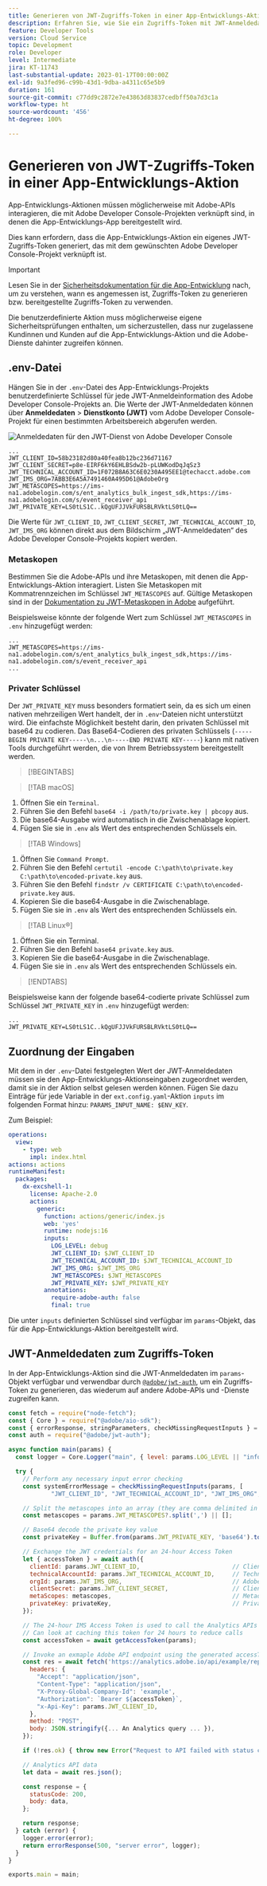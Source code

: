 ```yaml
---
title: Generieren von JWT-Zugriffs-Token in einer App-Entwicklungs-Aktion
description: Erfahren Sie, wie Sie ein Zugriffs-Token mit JWT-Anmeldedaten generieren, um es in einer App-Entwicklungs-Aktion zu verwenden.
feature: Developer Tools
version: Cloud Service
topic: Development
role: Developer
level: Intermediate
jira: KT-11743
last-substantial-update: 2023-01-17T00:00:00Z
exl-id: 9a3fed96-c99b-43d1-9dba-a4311c65e5b9
duration: 161
source-git-commit: c77dd9c2872e7e43863d83837cedbff50a7d3c1a
workflow-type: ht
source-wordcount: '456'
ht-degree: 100%

---
```


# Generieren von JWT-Zugriffs-Token in einer App-Entwicklungs-Aktion

App-Entwicklungs-Aktionen müssen möglicherweise mit Adobe-APIs interagieren, die mit Adobe Developer Console-Projekten verknüpft sind, in denen die App-Entwicklungs-App bereitgestellt wird.

Dies kann erfordern, dass die App-Entwicklungs-Aktion ein eigenes JWT-Zugriffs-Token generiert, das mit dem gewünschten Adobe Developer Console-Projekt verknüpft ist.

>[!IMPORTANT]
>
> Lesen Sie in der [Sicherheitsdokumentation für die App-Entwicklung](https://developer.adobe.com/app-builder/docs/guides/security/) nach, um zu verstehen, wann es angemessen ist, Zugriffs-Token zu generieren bzw. bereitgestellte Zugriffs-Token zu verwenden.
>
> Die benutzerdefinierte Aktion muss möglicherweise eigene Sicherheitsprüfungen enthalten, um sicherzustellen, dass nur zugelassene Kundinnen und Kunden auf die App-Entwicklungs-Aktion und die Adobe-Dienste dahinter zugreifen können.


## .env-Datei

Hängen Sie in der `.env`-Datei des App-Entwicklungs-Projekts benutzerdefinierte Schlüssel für jede JWT-Anmeldeinformation des Adobe Developer Console-Projekts an. Die Werte der JWT-Anmeldedaten können über __Anmeldedaten__ > __Dienstkonto (JWT)__ vom Adobe Developer Console-Projekt für einen bestimmten Arbeitsbereich abgerufen werden.

![Anmeldedaten für den JWT-Dienst von Adobe Developer Console](./assets/jwt-auth/jwt-credentials.png)

```
...
JWT_CLIENT_ID=58b23182d80a40fea8b12bc236d71167
JWT_CLIENT_SECRET=p8e-EIRF6kY6EHLBSdw2b-pLUWKodDqJqSz3
JWT_TECHNICAL_ACCOUNT_ID=1F072B8A63C6E0230A495EE1@techacct.adobe.com
JWT_IMS_ORG=7ABB3E6A5A7491460A495D61@AdobeOrg
JWT_METASCOPES=https://ims-na1.adobelogin.com/s/ent_analytics_bulk_ingest_sdk,https://ims-na1.adobelogin.com/s/event_receiver_api
JWT_PRIVATE_KEY=LS0tLS1C..kQgUFJJVkFURSBLRVktLS0tLQ==
```

Die Werte für `JWT_CLIENT_ID`, `JWT_CLIENT_SECRET`, `JWT_TECHNICAL_ACCOUNT_ID`, `JWT_IMS_ORG` können direkt aus dem Bildschirm „JWT-Anmeldedaten“ des Adobe Developer Console-Projekts kopiert werden.

### Metaskopen

Bestimmen Sie die Adobe-APIs und ihre Metaskopen, mit denen die App-Entwicklungs-Aktion interagiert. Listen Sie Metaskopen mit Kommatrennzeichen im Schlüssel `JWT_METASCOPES` auf. Gültige Metaskopen sind in der [Dokumentation zu JWT-Metaskopen in Adobe](https://developer.adobe.com/developer-console/docs/guides/authentication/JWT/Scopes/) aufgeführt.


Beispielsweise könnte der folgende Wert zum Schlüssel `JWT_METASCOPES` in `.env` hinzugefügt werden:

```
...
JWT_METASCOPES=https://ims-na1.adobelogin.com/s/ent_analytics_bulk_ingest_sdk,https://ims-na1.adobelogin.com/s/event_receiver_api
...
```

### Privater Schlüssel

Der `JWT_PRIVATE_KEY` muss besonders formatiert sein, da es sich um einen nativen mehrzeiligen Wert handelt, der in `.env`-Dateien nicht unterstützt wird. Die einfachste Möglichkeit besteht darin, den privaten Schlüssel mit base64 zu codieren. Das Base64-Codieren des privaten Schlüssels (`-----BEGIN PRIVATE KEY-----\n...\n-----END PRIVATE KEY-----`) kann mit nativen Tools durchgeführt werden, die von Ihrem Betriebssystem bereitgestellt werden.

>[!BEGINTABS]

>[!TAB macOS]

1. Öffnen Sie ein `Terminal`.
1. Führen Sie den Befehl `base64 -i /path/to/private.key | pbcopy` aus.
1. Die base64-Ausgabe wird automatisch in die Zwischenablage kopiert.
1. Fügen Sie sie in `.env` als Wert des entsprechenden Schlüssels ein.

>[!TAB Windows]

1. Öffnen Sie `Command Prompt`.
1. Führen Sie den Befehl `certutil -encode C:\path\to\private.key C:\path\to\encoded-private.key` aus.
1. Führen Sie den Befehl `findstr /v CERTIFICATE C:\path\to\encoded-private.key` aus.
1. Kopieren Sie die base64-Ausgabe in die Zwischenablage.
1. Fügen Sie sie in `.env` als Wert des entsprechenden Schlüssels ein.

>[!TAB Linux®]

1. Öffnen Sie ein Terminal. 
1. Führen Sie den Befehl `base64 private.key` aus.
1. Kopieren Sie die base64-Ausgabe in die Zwischenablage.
1. Fügen Sie sie in `.env` als Wert des entsprechenden Schlüssels ein.

>[!ENDTABS]

Beispielsweise kann der folgende base64-codierte private Schlüssel zum Schlüssel `JWT_PRIVATE_KEY` in `.env` hinzugefügt werden:

```
...
JWT_PRIVATE_KEY=LS0tLS1C..kQgUFJJVkFURSBLRVktLS0tLQ==
```

## Zuordnung der Eingaben

Mit dem in der `.env`-Datei festgelegten Wert der JWT-Anmeldedaten müssen sie den App-Entwicklungs-Aktionseingaben zugeordnet werden, damit sie in der Aktion selbst gelesen werden können. Fügen Sie dazu Einträge für jede Variable in der `ext.config.yaml`-Aktion `inputs` im folgenden Format hinzu: `PARAMS_INPUT_NAME: $ENV_KEY`.

Zum Beispiel:

```yaml
operations:
  view:
    - type: web
      impl: index.html
actions: actions
runtimeManifest:
  packages:
    dx-excshell-1:
      license: Apache-2.0
      actions:
        generic:
          function: actions/generic/index.js
          web: 'yes'
          runtime: nodejs:16
          inputs:
            LOG_LEVEL: debug
            JWT_CLIENT_ID: $JWT_CLIENT_ID
            JWT_TECHNICAL_ACCOUNT_ID: $JWT_TECHNICAL_ACCOUNT_ID
            JWT_IMS_ORG: $JWT_IMS_ORG
            JWT_METASCOPES: $JWT_METASCOPES
            JWT_PRIVATE_KEY: $JWT_PRIVATE_KEY
          annotations:
            require-adobe-auth: false
            final: true
```

Die unter `inputs` definierten Schlüssel sind verfügbar im `params`-Objekt, das für die App-Entwicklungs-Aktion bereitgestellt wird.


## JWT-Anmeldedaten zum Zugriffs-Token

In der App-Entwicklungs-Aktion sind die JWT-Anmeldedaten im `params`-Objekt verfügbar und verwendbar durch [`@adobe/jwt-auth`](https://www.npmjs.com/package/@adobe/jwt-auth), um ein Zugriffs-Token zu generieren, das wiederum auf andere Adobe-APIs und -Dienste zugreifen kann.

```javascript
const fetch = require("node-fetch");
const { Core } = require("@adobe/aio-sdk");
const { errorResponse, stringParameters, checkMissingRequestInputs } = require("../utils");
const auth = require("@adobe/jwt-auth");

async function main(params) {
  const logger = Core.Logger("main", { level: params.LOG_LEVEL || "info" });

  try {
    // Perform any necessary input error checking
    const systemErrorMessage = checkMissingRequestInputs(params, [
            "JWT_CLIENT_ID", "JWT_TECHNICAL_ACCOUNT_ID", "JWT_IMS_ORG", "JWT_CLIENT_SECRET", "JWT_METASCOPES", "JWT_PRIVATE_KEY"], []);

    // Split the metascopes into an array (they are comma delimited in the .env file)
    const metascopes = params.JWT_METASCOPES?.split(',') || [];

    // Base64 decode the private key value
    const privateKey = Buffer.from(params.JWT_PRIVATE_KEY, 'base64').toString('utf-8');

    // Exchange the JWT credentials for an 24-hour Access Token
    let { accessToken } = await auth({
      clientId: params.JWT_CLIENT_ID,                          // Client Id
      technicalAccountId: params.JWT_TECHNICAL_ACCOUNT_ID,     // Technical Account Id
      orgId: params.JWT_IMS_ORG,                               // Adobe IMS Org Id
      clientSecret: params.JWT_CLIENT_SECRET,                  // Client Secret
      metaScopes: metascopes,                                  // Metadcopes defining level of access the access token should provide
      privateKey: privateKey,                                  // Private Key to sign the JWT
    });

    // The 24-hour IMS Access Token is used to call the Analytics APIs
    // Can look at caching this token for 24 hours to reduce calls
    const accessToken = await getAccessToken(params);

    // Invoke an exmaple Adobe API endpoint using the generated accessToken
    const res = await fetch('https://analytics.adobe.io/api/example/reports', {
      headers: {
        "Accept": "application/json",
        "Content-Type": "application/json",
        "X-Proxy-Global-Company-Id": 'example',
        "Authorization": `Bearer ${accessToken}`,
        "x-Api-Key": params.JWT_CLIENT_ID,
      },
      method: "POST",
      body: JSON.stringify({... An Analytics query ... }),
    });

    if (!res.ok) { throw new Error("Request to API failed with status code " + res.status);}

    // Analytics API data
    let data = await res.json();

    const response = {
      statusCode: 200,
      body: data,
    };

    return response;
  } catch (error) {
    logger.error(error);
    return errorResponse(500, "server error", logger);
  }
}

exports.main = main;
```

